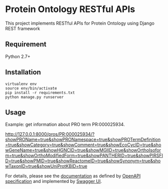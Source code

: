 
# Protein Ontology RESTful APIs

This project implements RESTful APIs for Protein Ontology using Django REST framework

## Requirement
Python 2.7+

## Installation
```
virtualenv env
source env/bin/activate
pip install -r requirements.txt
python manage.py runserver
```
## Usage
Example: get information about PRO term PR:000025934.

http://127.0.0.1:8000/pros/PR:000025934/?showPROName=true&showPRONamespace=true&showPROTermDefinition=true&showCategory=true&showComment=true&showEcoCycID=true&showGeneName=true&showHGNCID=true&showMGIID=true&showOrthoIsoform=true&showOrthoModifiedForm=true&showPANTHERID=true&showPIRSFID=true&showPMID=true&showReactomeID=true&showSynonym=true&showTaxonID=true&showUniProtKBID=true

For details, please see the [documentation](https://lod.proconsortium.org/api.html) as defined by [OpenAPI specification](https://github.com/OAI/OpenAPI-Specification) and implemented by [Swagger UI](https://swagger.io/tools/swagger-ui/).

